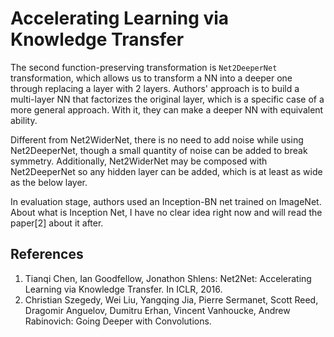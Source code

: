 # Accelerating Learning via Knowledge Transfer

The second function-preserving transformation is `Net2DeeperNet` transformation, which allows us to transform a NN into a deeper one through replacing a layer with 2 layers. Authors' approach is to build a multi-layer NN that factorizes the original layer, which is a specific case of a more general approach. With it, they can make a deeper NN with equivalent ability.

Different from Net2WiderNet, there is no need to add noise while using Net2DeeperNet, though a small quantity of noise can be added to break symmetry. Additionally, Net2WiderNet may be composed with Net2DeeperNet so any hidden layer can be added, which is at least as wide as the below layer.

In evaluation stage, authors used an Inception-BN net trained on ImageNet. About what is Inception Net, I have no clear idea right now and will read the paper[2] about it after.


## References
1. Tianqi Chen, Ian Goodfellow, Jonathon Shlens: Net2Net: Accelerating Learning via Knowledge Transfer. In ICLR, 2016.
2. Christian Szegedy, Wei Liu, Yangqing Jia, Pierre Sermanet, Scott Reed, Dragomir Anguelov, Dumitru Erhan, Vincent Vanhoucke, Andrew Rabinovich: Going Deeper with Convolutions.